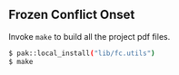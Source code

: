 Frozen Conflict Onset
---

Invoke `make` to build all the project pdf files.

```sh
$ pak::local_install("lib/fc.utils")
$ make
```
